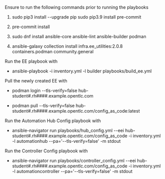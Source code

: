 Ensure to run the following commands prior to running the playbooks

1. sudo pip3 install --upgrade pip
sudo pip3.9 install pre-commit

2. pre-commit install


3. sudo dnf install ansible-core ansible-lint ansible-builder podman

4. ansible-galaxy collection install infra.ee_utilities:2.0.8 containers.podman community.general


Run the EE playbook with 

- ansible-playbook -i inventory.yml -l builder playbooks/build_ee.yml

Pull the newly created EE with

- podman login --tls-verify=false hub-student#.rh####.example.opentlc.com

- podman pull --tls-verify=false hub-student#.rh####.example.opentlc.com/config_as_code:latest

Run the Automation Hub Config playbook with

- ansible-navigator run playbooks/hub_config.yml --eei hub-student#.rh####.example.opentlc.com/config_as_code -i inventory.yml -l automationhub --pa='--tls-verify=false' -m stdout


Run the Controller Config playbook with

- ansible-navigator run playbooks/controller_config.yml --eei hub-student#.rh####.example.opentlc.com/config_as_code -i inventory.yml -l automationcontroller --pa='--tls-verify=false' -m stdout


